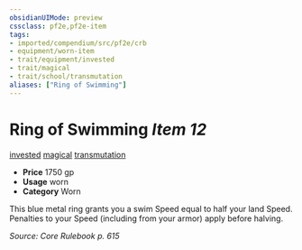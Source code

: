 ```yaml
---
obsidianUIMode: preview
cssclass: pf2e,pf2e-item
tags:
- imported/compendium/src/pf2e/crb
- equipment/worn-item
- trait/equipment/invested
- trait/magical
- trait/school/transmutation
aliases: ["Ring of Swimming"]
---
```

# Ring of Swimming *Item 12*  
[invested](invested.md)  [magical](magical.md)  [transmutation](transmutation.md)  

- **Price** 1750 gp
- **Usage** worn
- **Category** Worn

This blue metal ring grants you a swim Speed equal to half your land Speed. Penalties to your Speed (including from your armor) apply before halving.

*Source: Core Rulebook p. 615*